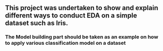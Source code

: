 ## This project was undertaken to show and explain different ways to conduct EDA on a simple dataset such as Iris. 

### The Model building part should be taken as an example on how to apply various classification model on a dataset
